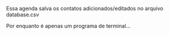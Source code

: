 Essa agenda salva os contatos adicionados/editados no arquivo database.csv

Por enquanto é apenas um programa de terminal...

